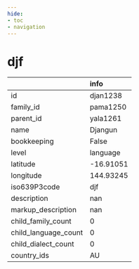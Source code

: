 ```yaml
---
hide:
- toc
- navigation
---
```

# djf
|                      | info      |
|:---------------------|:----------|
| id                   | djan1238  |
| family_id            | pama1250  |
| parent_id            | yala1261  |
| name                 | Djangun   |
| bookkeeping          | False     |
| level                | language  |
| latitude             | -16.91051 |
| longitude            | 144.93245 |
| iso639P3code         | djf       |
| description          | nan       |
| markup_description   | nan       |
| child_family_count   | 0         |
| child_language_count | 0         |
| child_dialect_count  | 0         |
| country_ids          | AU        |